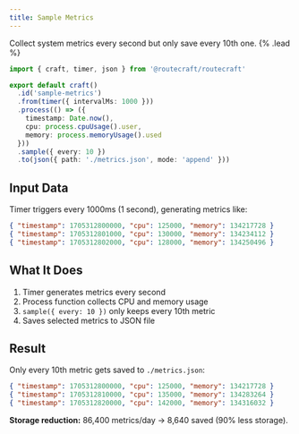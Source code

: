 ```yaml
---
title: Sample Metrics
---
```


Collect system metrics every second but only save every 10th one. {% .lead %}

```ts
import { craft, timer, json } from '@routecraft/routecraft'

export default craft()
  .id('sample-metrics')
  .from(timer({ intervalMs: 1000 }))
  .process(() => ({
    timestamp: Date.now(),
    cpu: process.cpuUsage().user,
    memory: process.memoryUsage().used
  }))
  .sample({ every: 10 })
  .to(json({ path: './metrics.json', mode: 'append' }))
```

## Input Data

Timer triggers every 1000ms (1 second), generating metrics like:

```json
{ "timestamp": 1705312800000, "cpu": 125000, "memory": 134217728 }
{ "timestamp": 1705312801000, "cpu": 130000, "memory": 134234112 }
{ "timestamp": 1705312802000, "cpu": 128000, "memory": 134250496 }
```

## What It Does

1. Timer generates metrics every second
2. Process function collects CPU and memory usage
3. `sample({ every: 10 })` only keeps every 10th metric
4. Saves selected metrics to JSON file

## Result

Only every 10th metric gets saved to `./metrics.json`:

```json
{ "timestamp": 1705312800000, "cpu": 125000, "memory": 134217728 }
{ "timestamp": 1705312810000, "cpu": 135000, "memory": 134283264 }
{ "timestamp": 1705312820000, "cpu": 142000, "memory": 134316032 }
```

**Storage reduction:** 86,400 metrics/day → 8,640 saved (90% less storage).

